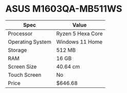 # ASUS M1603QA-MB511WS

| Spec | Value |
|---|---|
| Processor | Ryzen 5 Hexa Core |
| Operating System | Windows 11 Home |
| Storage | 512 MB |
| RAM | 16 GB |
| Screen Size | 40.64 cm |
| Touch Screen | No |
| Price | $646.68 |

